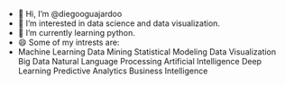 - 👋 Hi, I’m @diegooguajardoo
- 👀 I’m interested in data science and data visualization.
- 🌱 I’m currently learning python.
- 😄 Some of my intrests are:
-   Machine Learning
    Data Mining
    Statistical Modeling
    Data Visualization
    Big Data
    Natural Language Processing
    Artificial Intelligence
    Deep Learning
    Predictive Analytics
    Business Intelligence
<!---
diegooguajardoo/diegooguajardoo is a ✨ special ✨ repository because its `README.md` (this file) appears on your GitHub profile.
You can click the Preview link to take a look at your changes.
--->
